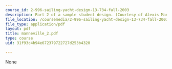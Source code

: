 ```yaml
---
course_id: 2-996-sailing-yacht-design-13-734-fall-2003
description: Part 2 of a sample student design. (Courtesy of Alexis Manneville.)
file_location: /coursemedia/2-996-sailing-yacht-design-13-734-fall-2003/31f93c4b94e672379722727d253b4320_manneville_2.pdf
file_type: application/pdf
layout: pdf
title: manneville_2.pdf
type: course
uid: 31f93c4b94e672379722727d253b4320

---
```

None